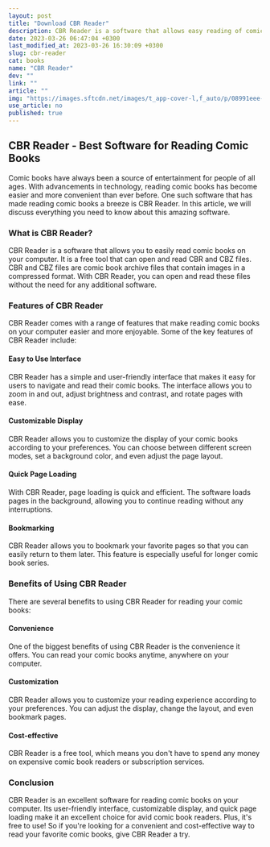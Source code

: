 ```yaml
---
layout: post
title: "Download CBR Reader"
description: CBR Reader is a software that allows easy reading of comic books on your computer. Learn more about its features and benefits in this article.
date: 2023-03-26 06:47:04 +0300
last_modified_at: 2023-03-26 16:30:09 +0300
slug: cbr-reader
cat: books
name: "CBR Reader"
dev: ""
link: ""
article: ""
img: "https://images.sftcdn.net/images/t_app-cover-l,f_auto/p/08991eee-9b2d-11e6-904d-00163ed833e7/1341713831/cbr-reader-screenshot.jpg"
use_article: no
published: true
---
```

## CBR Reader - Best Software for Reading Comic Books

Comic books have always been a source of entertainment for people of all ages. With advancements in technology, reading comic books has become easier and more convenient than ever before. One such software that has made reading comic books a breeze is CBR Reader. In this article, we will discuss everything you need to know about this amazing software.

### What is CBR Reader?

CBR Reader is a software that allows you to easily read comic books on your computer. It is a free tool that can open and read CBR and CBZ files. CBR and CBZ files are comic book archive files that contain images in a compressed format. With CBR Reader, you can open and read these files without the need for any additional software.

### Features of CBR Reader

CBR Reader comes with a range of features that make reading comic books on your computer easier and more enjoyable. Some of the key features of CBR Reader include:

#### Easy to Use Interface

CBR Reader has a simple and user-friendly interface that makes it easy for users to navigate and read their comic books. The interface allows you to zoom in and out, adjust brightness and contrast, and rotate pages with ease.

#### Customizable Display

CBR Reader allows you to customize the display of your comic books according to your preferences. You can choose between different screen modes, set a background color, and even adjust the page layout.

#### Quick Page Loading

With CBR Reader, page loading is quick and efficient. The software loads pages in the background, allowing you to continue reading without any interruptions.

#### Bookmarking

CBR Reader allows you to bookmark your favorite pages so that you can easily return to them later. This feature is especially useful for longer comic book series.

### Benefits of Using CBR Reader

There are several benefits to using CBR Reader for reading your comic books:

#### Convenience

One of the biggest benefits of using CBR Reader is the convenience it offers. You can read your comic books anytime, anywhere on your computer.

#### Customization

CBR Reader allows you to customize your reading experience according to your preferences. You can adjust the display, change the layout, and even bookmark pages.

#### Cost-effective

CBR Reader is a free tool, which means you don't have to spend any money on expensive comic book readers or subscription services.

### Conclusion

CBR Reader is an excellent software for reading comic books on your computer. Its user-friendly interface, customizable display, and quick page loading make it an excellent choice for avid comic book readers. Plus, it's free to use! So if you're looking for a convenient and cost-effective way to read your favorite comic books, give CBR Reader a try.
